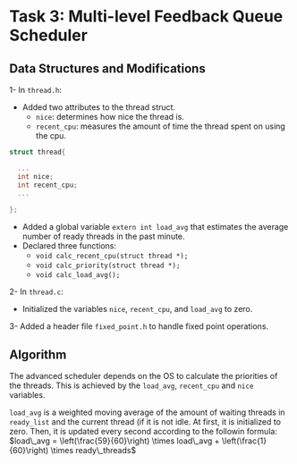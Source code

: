 # Task 3: Multi-level Feedback Queue Scheduler

## Data Structures and Modifications

1- In `thread.h`: 
  * Added two attributes to the thread struct.
    - `nice`: determines how nice the thread is.
    - `recent_cpu`: measures the amount of time the thread spent on using the cpu.
  
  ```c
  struct thread{
  
    ...
    int nice;     
    int recent_cpu;    
    ...
    
  };
  ```
 * Added a global variable `extern int load_avg` that estimates the average number of ready threads in the past minute.
 * Declared three functions:
   - `void calc_recent_cpu(struct thread *);`
   - `void calc_priority(struct thread *);`
   - `void calc_load_avg();`
  
2- In `thread.c`: 
 * Initialized the variables `nice`, `recent_cpu`, and `load_avg` to zero.

3- Added a header file `fixed_point.h` to handle fixed point operations.

## Algorithm
 
The advanced scheduler depends on the OS to calculate the priorities of the threads. This is achieved by the `load_avg`, `recent_cpu` and `nice` variables. 

`load_avg` is a weighted moving average of the amount of waiting threads in `ready_list` and the current thread (if it is not idle. At first, it is initialized to zero. Then, it is updated every second according to the followin formula: $load\_avg = \left(\frac{59}{60}\right) \times load\_avg + \left(\frac{1}{60}\right) \times ready\_threads$

